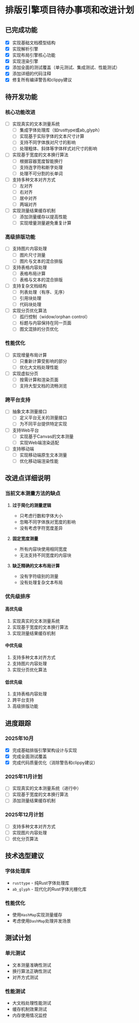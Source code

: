 # 排版引擎项目待办事项和改进计划

## 已完成功能

- [x] 实现基础文档模型结构
- [x] 实现解析引擎
- [x] 实现布局引擎核心功能
- [x] 实现渲染引擎
- [x] 添加全面的测试覆盖（单元测试、集成测试、性能测试）
- [x] 添加详细的代码注释
- [x] 修复所有编译警告和clippy建议

## 待开发功能

### 核心功能改进

- [ ] 实现真实的文本测量系统
  - [ ] 集成字体处理库（如rusttype或ab_glyph）
  - [ ] 实现基于实际字体的文本尺寸计算
  - [ ] 支持不同字体族对尺寸的影响
  - [ ] 处理粗体、斜体等字体样式对尺寸的影响

- [ ] 实现基于宽度的文本换行算法
  - [ ] 根据容器宽度智能换行
  - [ ] 支持连字符和断字处理
  - [ ] 处理不可分割的长单词

- [ ] 支持多种文本对齐方式
  - [ ] 左对齐
  - [ ] 右对齐
  - [ ] 居中对齐
  - [ ] 两端对齐

- [ ] 实现测量结果缓存机制
  - [ ] 添加测量缓存以提高性能
  - [ ] 实现增量测量避免重复计算

### 高级排版功能

- [ ] 支持图片内容处理
  - [ ] 图片尺寸测量
  - [ ] 图片与文本的混合排版

- [ ] 支持表格内容处理
  - [ ] 表格布局计算
  - [ ] 表格与文本的混合排版

- [ ] 支持复杂文档结构
  - [ ] 列表处理（有序、无序）
  - [ ] 引用块处理
  - [ ] 代码块处理

- [ ] 实现分页优化算法
  - [ ] 孤行控制（widow/orphan control）
  - [ ] 标题与内容保持在同一页面
  - [ ] 图文混排的分页优化

### 性能优化

- [ ] 实现增量布局计算
  - [ ] 只重新计算受影响的部分
  - [ ] 优化大文档处理性能

- [ ] 实现虚拟分页
  - [ ] 按需计算和渲染页面
  - [ ] 支持大型文档的流畅浏览

### 跨平台支持

- [ ] 抽象文本测量接口
  - [ ] 定义平台无关的测量接口
  - [ ] 为不同平台提供特定实现

- [ ] 支持Web平台
  - [ ] 实现基于Canvas的文本测量
  - [ ] 实现Web端渲染适配

- [ ] 支持移动端
  - [ ] 实现移动端原生文本测量
  - [ ] 优化移动端渲染性能

## 改进点详细说明

### 当前文本测量方法的缺点

1. **过于简化的测量逻辑**
   - 只考虑行数和字体大小
   - 忽略不同字体族对宽度的影响
   - 没有考虑字符宽度差异

2. **固定宽度测量**
   - 所有内容块使用相同宽度
   - 无法支持不同宽度的内容块

3. **缺乏精确的文本布局计算**
   - 没有字符级别的测量
   - 没有处理复杂文本布局

### 优先级排序

#### 高优先级
1. 实现真实的文本测量系统
2. 实现基于宽度的文本换行算法
3. 实现测量结果缓存机制

#### 中优先级
1. 支持多种文本对齐方式
2. 支持图片内容处理
3. 实现分页优化算法

#### 低优先级
1. 支持表格内容处理
2. 跨平台支持
3. 高级排版功能

## 进度跟踪

### 2025年10月
- [x] 完成基础排版引擎架构设计与实现
- [x] 完成全面测试覆盖
- [x] 完成代码质量优化（消除警告和clippy建议）

### 2025年11月计划
- [ ] 实现真实的文本测量系统（进行中）
- [ ] 实现基于宽度的文本换行算法
- [ ] 添加测量结果缓存机制

### 2025年12月计划
- [ ] 支持多种文本对齐方式
- [ ] 实现图片内容处理
- [ ] 优化分页算法

## 技术选型建议

### 字体处理库
- `rusttype` - 纯Rust字体处理库
- `ab_glyph` - 现代化的Rust字体光栅化库

### 性能优化
- 使用`HashMap`实现测量缓存
- 考虑使用`DashMap`处理并发场景

## 测试计划

### 单元测试
- 文本测量准确性测试
- 换行算法正确性测试
- 对齐方式测试

### 性能测试
- 大文档处理性能测试
- 缓存机制效果测试
- 内存使用情况监控

